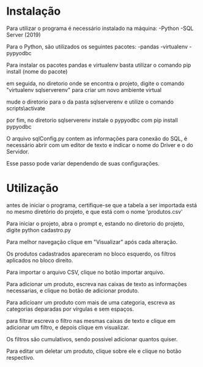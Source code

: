 # Instalação
Para utilizar o programa é necessário instalado na máquina:
  -Python
  -SQL Server (2019)
  
Para o Python, são utilizados os seguintes pacotes:
  -pandas
  -virtualenv
  -pypyodbc

Para instalar os pacotes pandas e virtualenv basta utilizar o comando pip install (nome do pacote)

em seguida, no diretorio onde se encontra o projeto, digite o comando "virtualenv sqlserverenv" para criar um novo ambiente virtual

mude o diretorio para o da pasta sqlserverenv e utilize o comando scripts\activate

por fim, no diretorio sqlserverenv instale o pypyodbc com pip install pypyodbc

O arquivo sqlConfig.py contem as informações para conexão do SQL, é necessário abrir com um editor de texto e indicar o nome do Driver e o do Servidor.

Esse passo pode variar dependendo de suas configurações.

# Utilização
antes de iniciar o programa, certifique-se que a tabela a ser importada está no mesmo diretório do projeto, e que está com o nome 'produtos.csv'

Para iniciar o projeto, abra o prompt e, estando no diretorio do projeto, digite python cadastro.py

Para melhor navegação clique em "Visualizar" após cada alteração.

Os produtos cadastrados apareceram no bloco esquerdo, os filtros aplicados no bloco direito.

Para importar o arquivo CSV, clique no botão importar arquivo.

Para adicionar um produto, escreva nas caixas de texto as informações necessarias, e clique no botão de adicionar produto.

Para adicioanr um produto com mais de uma categoria, escreva as categorias deparadas por vírgulas e sem espaços.

para filtrar escreva o filtro nas mesmas caixas de texto e clique em adicionar um filtro, e depois clique em visualizar.

Os filtros são cumulativos, sendo possivel adicionar quantos quiser.

Para editar um deletar um produto, clique sobre ele e clique no botão respectivo.

